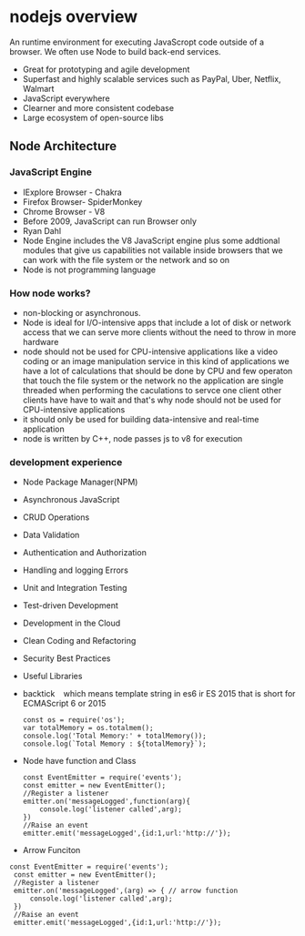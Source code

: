 # nodejs overview

  An runtime environment for executing JavaScropt code outside of a browser. We often use Node to build back-end services.

- Great for prototyping and agile development
- Superfast and highly scalable services such as PayPal, Uber, Netflix, Walmart
- JavaScript everywhere
- Clearner and more consistent codebase
- Large ecosystem of open-source libs

## Node Architecture

### JavaScript Engine

- IExplore Browser - Chakra
- Firefox Browser- SpiderMonkey
- Chrome Browser - V8
- Before 2009, JavaScript can run Browser only
- Ryan Dahl
- Node Engine includes the V8 JavaScript engine plus some addtional modules that give us capabilities not vailable inside browsers that we can work with the file system or the network and so on
- Node is not programming language

### How node works?

- non-blocking or asynchronous.
- Node is ideal for I/O-intensive apps that include a lot of disk or network access that we can serve more clients without the need to throw in more hardware
- node should not be used for CPU-intensive applications like a video coding or an image manipulation service in this kind of applications we have a lot of calculations that should be done by CPU and few operaton that touch the file system or the network no the application are single threaded when performing the caculations to servce one client other clients have have to wait and that's why node should not be used for CPU-intensive applications
- it should only be used for building data-intensive and real-time application
- node is written by C++, node passes js to v8 for execution

### development experience

- Node Package Manager(NPM)
- Asynchronous JavaScript
- CRUD Operations
- Data Validation
- Authentication and Authorization
- Handling and logging Errors
- Unit and Integration Testing
- Test-driven Development
- Development in the Cloud
- Clean Coding and Refactoring
- Security Best Practices
- Useful Libraries
- backtick ` ` which means template string in es6 ir ES 2015 that is short for ECMAScript 6 or 2015

  ```node
  const os = require('os');
  var totalMemory = os.totalmem();
  console.log('Total Memory:' + totalMemory());
  console.log(`Total Memory : ${totalMemory}`);
  ```

- Node have function and Class

  ```node Class
  const EventEmitter = require('events');
  const emitter = new EventEmitter();
  //Register a listener
  emitter.on('messageLogged',function(arg){
      console.log('listener called',arg);
  })
  //Raise an event
  emitter.emit('messageLogged',{id:1,url:'http://'});
  ```

- Arrow Funciton

 ```node
 const EventEmitter = require('events');
  const emitter = new EventEmitter();
  //Register a listener
  emitter.on('messageLogged',(arg) => { // arrow function
      console.log('listener called',arg);
  })
  //Raise an event
  emitter.emit('messageLogged',{id:1,url:'http://'});
 ```